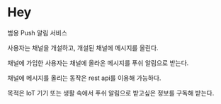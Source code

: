 # Hey

범용 Push 알림 서비스

사용자는 채널을 개설하고, 개설된 채널에 메시지를 올린다.

채널에 가입한 사용자는 채널에 올라온 메시지를 푸쉬 알림으로 받는다.

채널에 메시지를 올리는 동작은 rest api를 이용해 가능하다.


목적은 IoT 기기 또는 생활 속에서 푸쉬 알림으로 받고싶은 정보를 구독해 받는다.
